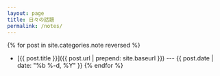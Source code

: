 ```yaml
---
layout: page
title: 日々の話題
permalink: /notes/
---
```


{% for post in site.categories.note reversed %}
- [{{ post.title }}]({{ post.url | prepend: site.baseurl }}) --- {{ post.date | date: "%b %-d, %Y" }}
{% endfor %}

